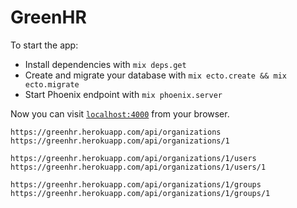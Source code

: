 # GreenHR

To start the app:

  * Install dependencies with `mix deps.get`
  * Create and migrate your database with `mix ecto.create && mix ecto.migrate`
  * Start Phoenix endpoint with `mix phoenix.server`

Now you can visit [`localhost:4000`](http://localhost:4000) from your browser.

```
https://greenhr.herokuapp.com/api/organizations
https://greenhr.herokuapp.com/api/organizations/1

https://greenhr.herokuapp.com/api/organizations/1/users
https://greenhr.herokuapp.com/api/organizations/1/users/1

https://greenhr.herokuapp.com/api/organizations/1/groups
https://greenhr.herokuapp.com/api/organizations/1/groups/1
```